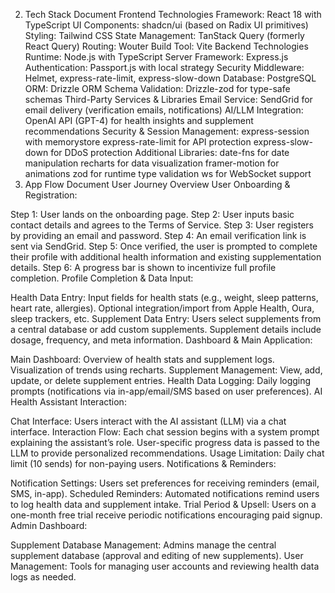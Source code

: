 2. Tech Stack Document
Frontend Technologies
Framework: React 18 with TypeScript
UI Components: shadcn/ui (based on Radix UI primitives)
Styling: Tailwind CSS
State Management: TanStack Query (formerly React Query)
Routing: Wouter
Build Tool: Vite
Backend Technologies
Runtime: Node.js with TypeScript
Server Framework: Express.js
Authentication: Passport.js with local strategy
Security Middleware: Helmet, express-rate-limit, express-slow-down
Database: PostgreSQL
ORM: Drizzle ORM
Schema Validation: Drizzle-zod for type-safe schemas
Third-Party Services & Libraries
Email Service:
SendGrid for email delivery (verification emails, notifications)
AI/LLM Integration:
OpenAI API (GPT-4) for health insights and supplement recommendations
Security & Session Management:
express-session with memorystore
express-rate-limit for API protection
express-slow-down for DDoS protection
Additional Libraries:
date-fns for date manipulation
recharts for data visualization
framer-motion for animations
zod for runtime type validation
ws for WebSocket support
3. App Flow Document
User Journey Overview
User Onboarding & Registration:

Step 1: User lands on the onboarding page.
Step 2: User inputs basic contact details and agrees to the Terms of Service.
Step 3: User registers by providing an email and password.
Step 4: An email verification link is sent via SendGrid.
Step 5: Once verified, the user is prompted to complete their profile with additional health information and existing supplementation details.
Step 6: A progress bar is shown to incentivize full profile completion.
Profile Completion & Data Input:

Health Data Entry:
Input fields for health stats (e.g., weight, sleep patterns, heart rate, allergies).
Optional integration/import from Apple Health, Oura, sleep trackers, etc.
Supplement Data Entry:
Users select supplements from a central database or add custom supplements.
Supplement details include dosage, frequency, and meta information.
Dashboard & Main Application:

Main Dashboard:
Overview of health stats and supplement logs.
Visualization of trends using recharts.
Supplement Management:
View, add, update, or delete supplement entries.
Health Data Logging:
Daily logging prompts (notifications via in-app/email/SMS based on user preferences).
AI Health Assistant Interaction:

Chat Interface:
Users interact with the AI assistant (LLM) via a chat interface.
Interaction Flow:
Each chat session begins with a system prompt explaining the assistant’s role.
User-specific progress data is passed to the LLM to provide personalized recommendations.
Usage Limitation:
Daily chat limit (10 sends) for non-paying users.
Notifications & Reminders:

Notification Settings:
Users set preferences for receiving reminders (email, SMS, in-app).
Scheduled Reminders:
Automated notifications remind users to log health data and supplement intake.
Trial Period & Upsell:
Users on a one-month free trial receive periodic notifications encouraging paid signup.
Admin Dashboard:

Supplement Database Management:
Admins manage the central supplement database (approval and editing of new supplements).
User Management:
Tools for managing user accounts and reviewing health data logs as needed.
